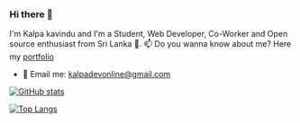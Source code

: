 ### Hi there 👋

I'm Kalpa kavindu and I'm a Student, Web Developer, Co-Worker and Open source enthusiast from Sri Lanka 🙂.
📫 Do you wanna know about me? Here my [portfolio](https://sites.google.com/view/kalpaonline)

- 📧 Email me: [kalpadevonline@gmail.com](mailto://kalpadevonline@gmail.com)

[![GitHub stats](https://github-readme-stats.vercel.app/api?username=kalpa-dev&show_icons=true&theme=merko&hide=issues)](https://github.com/kalpa-dev/github-readme-stats)

[![Top Langs](https://github-readme-stats.vercel.app/api/top-langs/?username=kalpa-dev&layout=compact&theme=merko)](https://github.com/kalpa-dev/github-readme-stats)
